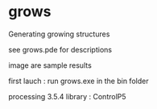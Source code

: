 # grows
 Generating growing structures

 see grows.pde for descriptions

 image are sample results

 first lauch : run grows.exe in the
 bin folder

 processing 3.5.4
 library : ControlP5
